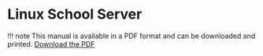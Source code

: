 # Linux School Server

!!! note
    This manual is available in a PDF format and can be downloaded and printed. 
    [Download the PDF](https://educational-tools.github.io/Linux-Manual/linux_man.pdf)